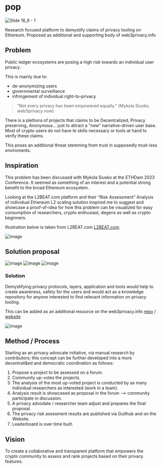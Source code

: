 # pop
![Slide 16_9 - 1](https://github.com/jen-sei/pop/assets/101796507/ac36c188-d67d-40e9-a27c-48e9e4c806a4)

Research focused platform to demystify claims of privacy tooling on Ethereum. Proposed as additional and supporting body of web3privacy.info

## Problem
Public ledger ecosystems are posing a high risk towards an individual user privacy. 


This is mainly due to:
- de-anonymizing users
- governmental surveillance
- infringement of individual right-to-privacy

> "Not every privacy has been empowered equally." (Mykola Siusko, web3privacy now)

There is a plethora of projects that claims to be Decentralized, Privacy preserving, Anonymous... just to attract a "new" narrative-driven user base. Most of crypto users do not have te skills necessary or tools at hand to verify these claims.

This poses an additional threat stemming from trust in supposedly trust-less enviroments.

## Inspiration
This problem has been discussed with Mykola Siusko at the ETHDam 2023 Conference. It seemed 
as something of an interest and a potential strong benefit to the broad Ethereum ecosystem.


Looking at the L2BEAT.com platform and their “Risk Assessment” Analysis of individual Ethereum L2 scaling solution inspired me to suggest and showcase a proof-of-idea for how this problem can be visualized for easy consumption of researchers, crypto enthusiast, degens as well as crypto beginners.

Illustration below is taken from L2BEAT.com [L2BEAT.com](https://l2beat.com/scaling/tvl).

![image](https://github.com/jen-sei/pop/assets/101796507/2f4fda9b-084d-4805-b508-6de9157768b7)

## Solution proposal

![image](https://github.com/jen-sei/pop/assets/101796507/3f46e743-6a43-4548-a940-a6c4d1c14fcb)
![image](https://github.com/jen-sei/pop/assets/101796507/0e7938dc-af93-46bc-940f-519ff9fdb879)
![image](https://github.com/jen-sei/pop/assets/101796507/327ed733-babe-4cb2-9284-089bc5604a03)

### Solution

Demystifying privacy protocols, layers, application and tools would help to create awareness, safety for the users and would act as a knowledge repository for anyone interested to find relevant information on privacy tooling.

This can be added as an additional resource on the web3privacy.info [repo](https://github.com/web3privacy) / [website](https://web3privacy.info/)

![image](https://github.com/jen-sei/pop/assets/101796507/f73401e4-8c2e-44cf-9576-fdda850a9770)

## Method / Process
Starting as an privacy advocate initiative, via manual research by contributors; this concept can be further developed into a more decentrali&ed and democratic coordination as follows:

1. Propose a project to be assessed on a forum.
2. Community up-votes the projects.
3. The analysis of the most up-voted project is conducted by as many individual researchers as interested (work in a team).
4. Analysis result is showcased as proposal in the forum –> community participate in discussion.
5. A privacy advodate / researcher team adjust and prepares the final proposal.
6. The privacy risk assesment results are published via Guithub and on the Website.
7. Leaderboard is over time built.

## Vision
To create a collaborative and transparent platform that empowers the crypto community to assess and rank projects based on their privacy features.
